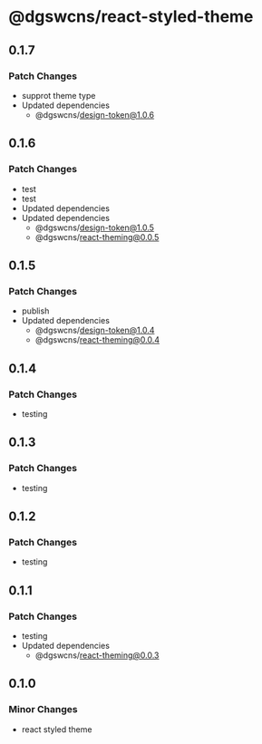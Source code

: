 # @dgswcns/react-styled-theme

## 0.1.7

### Patch Changes

-   supprot theme type
-   Updated dependencies
    -   @dgswcns/design-token@1.0.6

## 0.1.6

### Patch Changes

-   test
-   test
-   Updated dependencies
-   Updated dependencies
    -   @dgswcns/design-token@1.0.5
    -   @dgswcns/react-theming@0.0.5

## 0.1.5

### Patch Changes

-   publish
-   Updated dependencies
    -   @dgswcns/design-token@1.0.4
    -   @dgswcns/react-theming@0.0.4

## 0.1.4

### Patch Changes

-   testing

## 0.1.3

### Patch Changes

-   testing

## 0.1.2

### Patch Changes

-   testing

## 0.1.1

### Patch Changes

-   testing
-   Updated dependencies
    -   @dgswcns/react-theming@0.0.3

## 0.1.0

### Minor Changes

-   react styled theme
